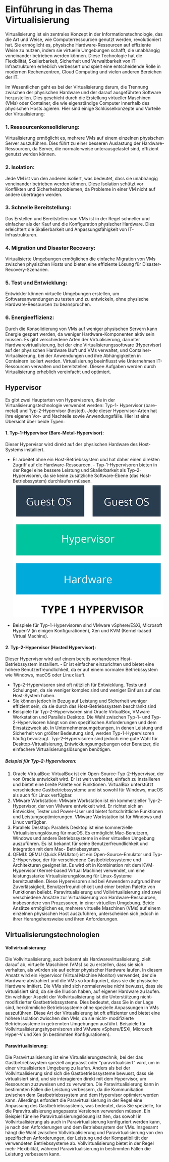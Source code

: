 # Einführung in das Thema Virtualisierung

Virtualisierung ist ein zentrales Konzept in der Informationstechnologie, das die Art und Weise, wie
Computerressourcen genutzt werden, revolutioniert hat. Sie ermöglicht es, physische Hardware-Ressourcen
auf effiziente Weise zu nutzen, indem sie virtuelle Umgebungen schafft, die unabhängig voneinander
betrieben werden können. Diese Technologie hat die Flexibilität, Skalierbarkeit, Sicherheit und Verwaltbarkeit
von IT-Infrastrukturen erheblich verbessert und spielt eine entscheidende Rolle in modernen Rechenzentren,
Cloud Computing und vielen anderen Bereichen der IT.

Im Wesentlichen geht es bei der Virtualisierung darum, die Trennung zwischen der physischen Hardware und
der darauf ausgeführten Software herzustellen. Dies geschieht durch die Erstellung virtueller Maschinen (VMs)
oder Container, die wie eigenständige Computer innerhalb des physischen Hosts agieren. Hier sind einige
Schlüsselkonzepte und Vorteile der Virtualisierung:

### 1. Ressourcenkonsolidierung:
Virtualisierung ermöglicht es, mehrere VMs auf einem einzelnen
physischen Server auszuführen. Dies führt zu einer besseren Auslastung der Hardware-Ressourcen, da
Server, die normalerweise unterausgelastet sind, effizient genutzt werden können.
### 2. Isolation:
Jede VM ist von den anderen isoliert, was bedeutet, dass sie unabhängig voneinander
betrieben werden können. Diese Isolation schützt vor Konflikten und Sicherheitsproblemen, da
Probleme in einer VM nicht auf andere übertragen werden.
### 3. Schnelle Bereitstellung:
Das Erstellen und Bereitstellen von VMs ist in der Regel schneller und
einfacher als der Kauf und die Konfiguration physischer Hardware. Dies erleichtert die Skalierbarkeit
und Anpassungsfähigkeit von IT-Infrastrukturen.
### 4. Migration und Disaster Recovery:
Virtualisierte Umgebungen ermöglichen die einfache Migration von
VMs zwischen physischen Hosts und bieten eine effiziente Lösung für Disaster-Recovery-Szenarien.
### 5. Test und Entwicklung:
Entwickler können virtuelle Umgebungen erstellen, um Softwareanwendungen
zu testen und zu entwickeln, ohne physische Hardware-Ressourcen zu beanspruchen.
### 6. Energieeffizienz:
Durch die Konsolidierung von VMs auf weniger physischen Servern kann Energie gespart werden, da weniger Hardware-Komponenten aktiv sein müssen.
Es gibt verschiedene Arten der Virtualisierung, darunter Hardwarevirtualisierung, bei der eine
Virtualisierungssoftware (Hypervisor) auf der physischen Hardware läuft und VMs verwaltet, und Container-
Virtualisierung, bei der Anwendungen und ihre Abhängigkeiten in Containern isoliert werden. Virtualisierung
beeinflusst wie Unternehmen IT-Ressourcen verwalten und bereitstellen. Diesee Aufgaben werden durch
Virtualisierung erheblich vereinfacht und optimiert.

## Hypervisor
Es gibt zwei Hauptarten von Hypervisoren, die in der Virtualisierungstechnologie verwendet werden: Typ-1-
Hypervisor (bare-metal) und Typ-2-Hypervisor (hosted). Jede dieser Hypervisor-Arten hat ihre eigenen Vor-
und Nachteile sowie Anwendungsfälle. Hier ist eine Übersicht über beide Typen:
#### 1. Typ-1-Hypervisor (Bare-Metal-Hypervisor):
Dieser Hypervisor wird direkt auf der physischen Hardware des Host-Systems installiert.
- Er arbeitet ohne ein Host-Betriebssystem und hat daher einen direkten Zugriff auf die Hardware-Ressourcen. -
Typ-1-Hypervisoren bieten in der Regel eine bessere Leistung und Skalierbarkeit als Typ-2-
Hypervisoren, da sie keine zusätzliche Software-Ebene (das Host-Betriebssystem) durchlaufen
müssen.
![Typ1 Hypervisor](/images/Hypervisor1.png)


- Beispiele für Typ-1-Hypervisoren sind VMware vSphere/ESXi, Microsoft Hyper-V (in einigen
Konfigurationen), Xen und KVM (Kernel-based Virtual Machine).
#### 2. Typ-2-Hypervisor (Hosted Hypervisor):
Dieser Hypervisor wird auf einem bereits vorhandenen Host-Betriebssystem installiert. - Er ist
einfacher einzurichten und bietet eine höhere Benutzerfreundlichkeit, da er auf einem normalen
Betriebssystem wie Windows, macOS oder Linux läuft.

- Typ-2-Hypervisoren sind oft nützlich für Entwicklung, Tests und Schulungen, da sie weniger komplex
sind und weniger Einfluss auf das Host-System haben.
- Sie können jedoch in Bezug auf Leistung und
Sicherheit weniger effizient sein, da sie durch das Host-Betriebssystem beschränkt sind
- Beispiele für Typ-2-Hypervisoren sind Oracle VirtualBox, VMware Workstation und Parallels Desktop.
Die Wahl zwischen Typ-1- und Typ-2-Hypervisoren hängt von den spezifischen Anforderungen und
dem Einsatzzweck ab. In Unternehmensumgebungen, in denen Leistung und Sicherheit von größter
Bedeutung sind, werden Typ-1-Hypervisoren häufig bevorzugt. Typ-2-Hypervisoren sind jedoch eine
gute Wahl für Desktop-Virtualisierung, Entwicklungsumgebungen oder Benutzer, die einfachere
Virtualisierungslösungen benötigen.

##### Beispiel für Typ-2-Hypervisoren:
1. Oracle VirtualBox: VirtualBox ist ein Open-Source-Typ-2-Hypervisor, der von Oracle entwickelt wird. Er
ist weit verbreitet, einfach zu installieren und bietet eine breite Palette von Funktionen. VirtualBox
unterstützt verschiedene Gastbetriebssysteme und ist sowohl für Windows, macOS als auch für Linux
verfügbar.
2. VMware Workstation: VMware Workstation ist ein kommerzieller Typ-2-Hypervisor, der von VMware
entwickelt wird. Er richtet sich an Entwickler, Tester und Power-User und bietet fortschrittliche
Funktionen und Leistungsoptimierungen. VMware Workstation ist für Windows und Linux verfügbar.
3. Parallels Desktop: Parallels Desktop ist eine kommerzielle Virtualisierungslösung für macOS. Es
ermöglicht Mac-Benutzern, Windows und andere Betriebssysteme in einer virtuellen Umgebung
auszuführen. Es ist bekannt für seine Benutzerfreundlichkeit und Integration mit dem Mac-
Betriebssystem.
4. QEMU: QEMU (Quick EMUlator) ist ein Open-Source-Emulator und Typ-2-Hypervisor, der für
verschiedene Gastbetriebssysteme und Architekturen geeignet ist. Es wird oft in Kombination mit dem
KVM-Hypervisor (Kernel-based Virtual Machine) verwendet, um eine leistungsstarke
Virtualisierungslösung für Linux-Systeme bereitzustellen. Diese Hypervisoren sind bei Anwendern
aufgrund ihrer Zuverlässigkeit, Benutzerfreundlichkeit und einer breiten Palette von Funktionen beliebt.
Paravirtualisierung und Vollvirtualisierung sind zwei verschiedene Ansätze zur Virtualisierung von
Hardware-Ressourcen, insbesondere von Prozessoren, in einer virtuellen Umgebung. Beide Ansätze
ermöglichen es, mehrere virtuelle Maschinen (VMs) auf einem einzelnen physischen Host auszuführen,
unterscheiden sich jedoch in ihrer Herangehensweise und ihren Anforderungen.


## Virtualisierungstechnologien
#### Vollvirtualisierung:
Die Vollvirtualisierung, auch bekannt als Hardwarevirtualisierung, zielt darauf ab, virtuelle
Maschinen (VMs) so zu erstellen, dass sie sich verhalten, als würden sie auf echter physischer Hardware laufen.
In diesem Ansatz wird ein Hypervisor (Virtual Machine Monitor) verwendet, der die Hardware abstrahiert und
die VMs so konfiguriert, dass sie die physische Hardware imitiert. Die VMs sind sich normalerweise nicht
bewusst, dass sie virtualisiert sind, da sie die Illusion haben, auf eigener Hardware zu laufen. Ein wichtiger
Aspekt der Vollvirtualisierung ist die Unterstützung nicht-modifizierter Gastbetriebssysteme. Dies bedeutet,
dass Sie in der Lage sind, herkömmliche Betriebssysteme ohne spezielle Anpassungen in VMs auszuführen.
Diese Art der Virtualisierung ist oft effizienter und bietet eine höhere Isolation zwischen den VMs, da sie nicht-
modifizierte Betriebssysteme in getrennten Umgebungen ausführt. Beispiele für
Vollvirtualisierungshypervisoren sind VMware vSphere/ESXi, Microsoft Hyper-V und Xen (in bestimmten
Konfigurationen).

#### Paravirtualisierung:
Die Paravirtualisierung ist eine Virtualisierungstechnik, bei der das Gastbetriebssystem speziell angepasst oder
"paravirtualisiert" wird, um in einer virtualisierten Umgebung zu laufen. Anders als bei der Vollvirtualisierung
sind sich die Gastbetriebssysteme bewusst, dass sie virtualisiert sind, und sie interagieren direkt mit dem
Hypervisor, um Ressourcen zuzuweisen und zu verwalten. Die Paravirtualisierung kann in bestimmten Fällen
die Leistung verbessern, da die Kommunikation zwischen dem Gastbetriebssystem und dem Hypervisor
optimiert werden kann. Allerdings erfordert die Paravirtualisierung in der Regel eine Anpassung des
Gastbetriebssystems, was bedeutet, dass Sie spezielle, für die Paravirtualisierung angepasste Versionen
verwenden müssen. Ein Beispiel für eine Paravirtualisierungslösung ist Xen, das sowohl in Vollvirtualisierung
als auch in Paravirtualisierung konfiguriert werden kann, je nach den Anforderungen und dem Betriebssystem
der VMs. Insgesamt hängt die Wahl zwischen Vollvirtualisierung und Paravirtualisierung von den spezifischen
Anforderungen, der Leistung und der Kompatibilität der verwendeten Betriebssysteme ab. Vollvirtualisierung
bietet in der Regel mehr Flexibilität, während Paravirtualisierung in bestimmten Fällen die Leistung verbessern
kann.